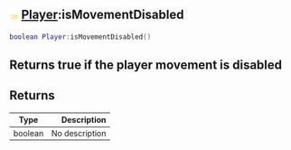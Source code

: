 ## ![shared](.gitbook/assets/shared.png) [Player](./home/Player):isMovementDisabled

```lua
boolean Player:isMovementDisabled()
```

Returns true if the player movement is disabled
------
## Returns

| Type   | Description |
| ------ | ----------: |
| boolean | No description |

